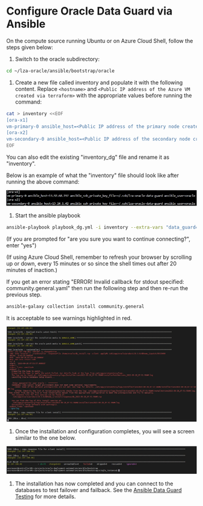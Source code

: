 # Configure Oracle Data Guard via Ansible

On the compute source running Ubuntu or on Azure Cloud Shell, follow the steps given below:

1. Switch to the oracle subdirectory:

```bash
cd ~/lza-oracle/ansible/bootstrap/oracle
```

1. Create a new file called inventory and populate it with the following content. Replace `<hostname>` and `<Public IP address of the Azure VM created via terraform>` with the appropriate values before running the command:

```bash
cat > inventory <<EOF
[ora-x1]
vm-primary-0 ansible_host=<Public IP address of the primary node created via terraform or Bicep>  ansible_ssh_private_key_file=~/.ssh/lza-oracle-data-guard ansible_user=oracle
[ora-x2]
vm-secondary-0 ansible_host=<Public IP address of the secondary node created via terraform or Bicep>   ansible_ssh_private_key_file=~/.ssh/lza-oracle-data-guard ansible_user=oracle
EOF
```

You can also edit the existing "inventory_dg" file and rename it as "inventory".

Below is an example of what the "inventory" file should look like after running the above command:

 ![Inventory file data guard](media/inventory_dg.jpg)

1. Start the ansible playbook

```bash
ansible-playbook playbook_dg.yml -i inventory --extra-vars "data_guard=yes"
```

(If you are prompted for "are you sure you want to continue connecting?", enter "yes")

(If using Azure Cloud Shell, remember to refresh your browser by scrolling up or down, every 15 minutes or so since the shell times out after 20 minutes of inaction.)

If you get an error stating "ERROR! Invalid callback for stdout specified: community.general.yaml" then run the following step and then re-run the previous step.

```bash
ansible-galaxy collection install community.general
```

It is acceptable to see warnings highlighted in red.

![Warnings dg](media/warnings.jpg)

1. Once the installation and configuration completes, you will see a screen similar to the one below.

![Complete dg](media/complete.jpg)

1. The installation has now completed and you can connect to the databases to test failover and failback. See the [Ansible Data Guard Testing](TEST-DG.md) for more details.
